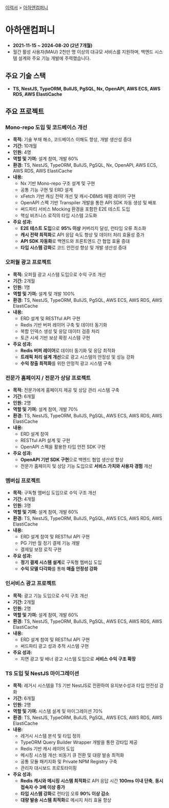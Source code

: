 [이력서](../README.md) &gt; [아하앤컴퍼니](./6_ahancompany.md)

# 아하앤컴퍼니

- **2021-11-15 ~ 2024-08-20 (2년 7개월)**
- 월간 활성 사용자(MAU) 2천만 명 이상의 대규모 서비스를 지원하며, 백엔드 시스템 설계와 주요 기능 개발에 주력했습니다.

## 주요 기술 스택

- **TS, NestJS, TypeORM, BullJS, PgSQL, Nx, OpenAPI, AWS ECS, AWS RDS, AWS ElastiCache**

## 주요 프로젝트

### Mono-repo 도입 및 코드베이스 개선

- **목적:** 기술 부채 해소, 코드베이스 이해도 향상, 개발 생산성 증대
- **기간:** 10개월
- **인원:** 4명
- **역할 및 기여:** 설계 참여, 개발 60%
- **환경:** TS, NestJS, TypeORM, BullJS, PgSQL, Nx, OpenAPI, AWS ECS, AWS RDS, AWS ElastiCache
- **내용:**
  - Nx 기반 Mono-repo 구조 설계 및 구현
  - 공통 기능 구현 및 ERD 설계
  - xFetch 기반 캐싱 전략 개선 및 캐시-DBMS 매핑 레이어 구현
  - OpenAPI 스펙 기반 Transpiler 개발을 통한 API SDK 자동 생성 및 배포
  - 써드파티 서비스 Mocking 환경을 포함한 E2E 테스트 도입
  - 핵심 비즈니스 로직의 타입 시스템 고도화
- **주요 성과:**
  - **E2E 테스트 도입**으로 **95% 이상** 커버리지 달성, 런타임 오류 최소화
  - **캐시 전략 최적화**로 API 응답 속도 향상 및 데이터 처리 효율성 증가
  - **API SDK 자동화**로 백엔드와 프론트엔드 간 협업 효율 증대
  - **타입 시스템 강화**로 코드 안전성 향상 및 개발 생산성 증대

### 오퍼월 광고 프로젝트

- **목적:** 오퍼월 광고 시스템 도입으로 수익 구조 개선
- **기간:** 2개월
- **인원:** 1명
- **역할 및 기여:** 설계 및 개발 100%
- **환경:** TS, NestJS, TypeORM, BullJS, PgSQL, AWS ECS, AWS RDS, AWS ElastiCache
- **내용:**
  - ERD 설계 및 RESTful API 구현
  - Redis 기반 버퍼 레이어 구축 및 데이터 동기화
  - 복합 인덱스 생성 및 응답 데이터 검증 처리
  - 토큰 시세 기반 보상 확정 시스템 구현
- **주요 성과:**
  - **Redis 버퍼 레이어**로 데이터 동기화 및 응답 최적화
  - **트래픽 처리 설계 개선**으로 광고 시스템의 안정성 및 성능 강화
  - **수익 창출 최적화**를 위한 안정적 광고 시스템 구축

### 전문가 홈페이지 / 전문가 상담 프로젝트

- **목적:** 전문가에게 홈페이지 제공 및 상담 관리 시스템 구축
- **기간:** 6개월
- **인원:** 2명
- **역할 및 기여:** 설계 참여, 개발 70%
- **환경:** TS, NestJS, TypeORM, BullJS, PgSQL, AWS ECS, AWS RDS, AWS ElastiCache
- **내용:**
  - ERD 설계 참여
  - RESTful API 설계 및 구현
  - OpenAPI 스펙을 활용한 타입 안전 SDK 구현
- **주요 성과:**
  - **OpenAPI 기반 SDK 구현**으로 백엔드 협업 생산성 향상
  - 전문가 홈페이지 및 상담 기능 도입으로 **서비스 가치와 사용자 경험** 개선

### 멤버십 프로젝트

- **목적:** 구독형 멤버십 도입으로 수익 구조 개선
- **기간:** 4개월
- **인원:** 3명
- **역할 및 기여:** 설계 참여, 개발 60%
- **환경:** TS, NestJS, TypeORM, BullJS, PgSQL, AWS ECS, AWS RDS, AWS ElastiCache
- **내용:**
  - ERD 설계 참여 및 RESTful API 구현
  - PG 기반 월 정기 결제 기능 개발
  - 결제일 보정 로직 구현
- **주요 성과:**
  - **정기 결제 시스템 설계**로 구독형 멤버십 도입
  - **수익 모델 다각화**를 통해 **매출 안정성 강화**

### 인서비스 광고 프로젝트

- **목적:** 광고 기능 도입으로 수익 구조 개선
- **기간:** 2개월
- **인원:** 2명
- **역할 및 기여:** 설계 참여, 개발 60%
- **환경:** TS, NestJS, TypeORM, BullJS, PgSQL, AWS ECS, AWS RDS, AWS ElastiCache
- **내용:**
  - ERD 설계 참여 및 RESTful API 구현
  - 써드파티 광고 성과 추적 시스템 구현
- **주요 성과:**
  - 지면 광고 및 배너 광고 시스템 도입으로 **서비스 수익 구조 확장**

### TS 도입 및 NestJS 마이그레이션

- **목적:** 레거시 시스템을 TS 기반 NestJS로 전환하여 유지보수성과 타입 안전성 강화
- **기간:** 6개월
- **인원:** 2명
- **역할 및 기여:** 시스템 설계 및 마이그레이션 70%
- **환경:** TS, NestJS, TypeORM, BullJS, PgSQL, AWS ECS, AWS RDS, AWS ElastiCache
- **내용:**
  - 레거시 시스템 분석 및 타입 정의
  - TypeORM Query Builder Wrapper 개발을 통한 강타입 제공
  - Redis 기반 캐시 레이어 도입
  - 메시징 시스템 개선: 비동기 큐 전환 및 대량 발송 최적화
  - 공통 모듈 패키지화 및 Private NPM Registry 구축
  - 관리자 대시보드 프로토타이핑
- **주요 성과:**
  - **Redis 캐시와 메시징 시스템 최적화**로 API 응답 시간 **100ms 이내 단축**, **동시 접속자 수 3배 이상 증가**
  - **타입 시스템 강화**로 런타임 오류 **90% 이상 감소**
  - **대량 발송 시스템 최적화**로 메시지 처리 효율 향상
